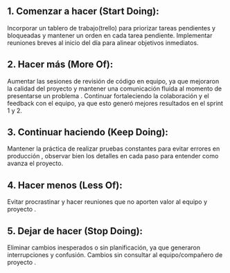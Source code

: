 ## 1. Comenzar a hacer (Start Doing):

Incorporar un tablero de trabajo(trello) para priorizar tareas pendientes y bloqueadas y mantener un orden en cada tarea pendiente. Implementar reuniones breves al inicio del día para alinear objetivos inmediatos.

## 2. Hacer más (More Of):
Aumentar las sesiones de revisión de código en equipo, ya que mejoraron la calidad del proyecto y mantener una comunicación fluida al momento de presentarse un problema . Continuar fortaleciendo la colaboración y el feedback con el equipo, ya que esto generó mejores resultados en el sprint 1 y 2.
## 3. Continuar haciendo (Keep Doing):
Mantener la práctica de realizar pruebas constantes para evitar errores en producción , observar bien los detalles en cada paso para entender como avanza el proyecto.

## 4. Hacer menos (Less Of):
Evitar procrastinar y hacer reuniones que no aporten valor al equipo y proyecto . 
## 5. Dejar de hacer (Stop Doing):
Eliminar cambios inesperados o sin planificación, ya que generaron interrupciones y confusión.
Cambios sin consultar al equipo/compañero de proyecto .